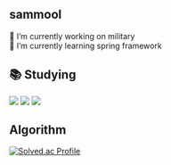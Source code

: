 <div>
  
## sammool
🌱  I’m currently working on military
<br>
🌱 I’m currently learning spring framework
  
 ## 📚 Studying 
<div>
    <img src="https://img.shields.io/badge/C++-00599C?style=for-the-badge-square&logo=cplusplus&logoColor=white">
    <img src="https://img.shields.io/badge/Java-FFFFFF?style=for-the-badge-square&logo=OpenJDK&logoColor=black">
    <img src="https://img.shields.io/badge/Spring-6DB33F?style=for-the-badgesquare&logo=Spring&logoColor=white">
</div>
  
## Algorithm
 [![Solved.ac Profile](http://mazassumnida.wtf/api/v2/generate_badge?boj=sammool2003)](https://solved.ac/sammool2003/)


<div>



